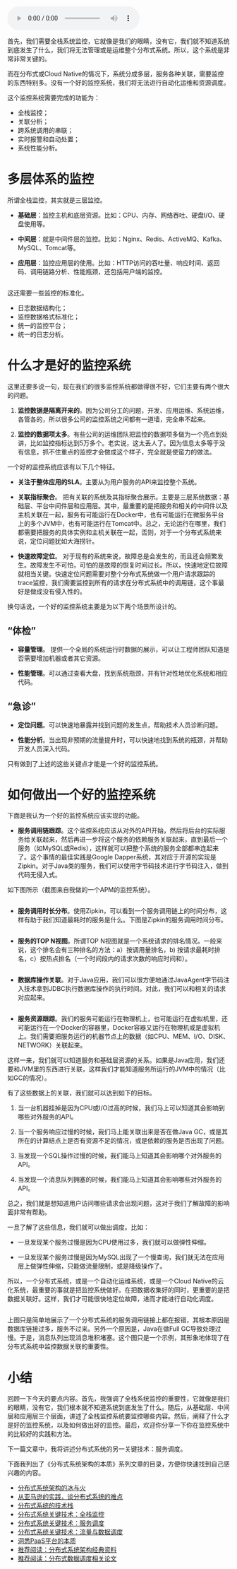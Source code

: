 <audio title="24 _ 分布式系统关键技术：全栈监控" src="https://static001.geekbang.org/resource/audio/ae/fa/ae62ff2eb3070b4f336e60021b5d56fa.mp3" controls="controls"></audio> 
<p>首先，我们需要全栈系统监控，它就像是我们的眼睛，没有它，我们就不知道系统到底发生了什么，我们将无法管理或是运维整个分布式系统。所以，这个系统是非常非常关键的。</p>
<p>而在分布式或Cloud Native的情况下，系统分成多层，服务各种关联，需要监控的东西特别多。没有一个好的监控系统，我们将无法进行自动化运维和资源调度。</p>
<p>这个监控系统需要完成的功能为：</p>
<ul>
<li>全栈监控；</li>
<li>关联分析；</li>
<li>跨系统调用的串联；</li>
<li>实时报警和自动处置；</li>
<li>系统性能分析。</li>
</ul>
<h1>多层体系的监控</h1>
<p>所谓全栈监控，其实就是三层监控。</p>
<ul>
<li>
<p><strong>基础层</strong>：监控主机和底层资源。比如：CPU、内存、网络吞吐、硬盘I/O、硬盘使用等。</p>
</li>
<li>
<p><strong>中间层</strong>：就是中间件层的监控。比如：Nginx、Redis、ActiveMQ、Kafka、MySQL、Tomcat等。</p>
</li>
<li>
<p><strong>应用层</strong>：监控应用层的使用。比如：HTTP访问的吞吐量、响应时间、返回码、调用链路分析、性能瓶颈，还包括用户端的监控。</p>
</li>
</ul>
<p><img src="https://static001.geekbang.org/resource/image/cf/66/cf6fe8ee30a3ac3b693d1188b46e4e66.png" alt="" /></p>
<p>这还需要一些监控的标准化。</p>
<ul>
<li>日志数据结构化；</li>
<li>监控数据格式标准化；</li>
<li>统一的监控平台；</li>
<li>统一的日志分析。</li>
</ul>
<h1>什么才是好的监控系统</h1>
<p>这里还要多说一句，现在我们的很多监控系统都做得很不好，它们主要有两个很大的问题。</p>
<!-- [[[read_end]]] -->
<ol>
<li>
<p><strong>监控数据是隔离开来的</strong>。因为公司分工的问题，开发、应用运维、系统运维，各管各的，所以很多公司的监控系统之间都有一道墙，完全串不起来。</p>
</li>
<li>
<p><strong>监控的数据项太多</strong>。有些公司的运维团队把监控的数据项多做为一个亮点到处讲，比如监控指标达到5万多个。老实说，这太丢人了。因为信息太多等于没有信息，抓不住重点的监控才会做成这个样子，完全就是使蛮力的做法。</p>
</li>
</ol>
<p>一个好的监控系统应该有以下几个特征。</p>
<ul>
<li>
<p><strong>关注于整体应用的SLA</strong>。主要从为用户服务的API来监控整个系统。</p>
</li>
<li>
<p><strong>关联指标聚合</strong>。 把有关联的系统及其指标聚合展示。主要是三层系统数据：基础层、平台中间件层和应用层。其中，最重要的是把服务和相关的中间件以及主机关联在一起，服务有可能运行在Docker中，也有可能运行在微服务平台上的多个JVM中，也有可能运行在Tomcat中。总之，无论运行在哪里，我们都需要把服务的具体实例和主机关联在一起，否则，对于一个分布式系统来说，定位问题犹如大海捞针。</p>
</li>
<li>
<p><strong>快速故障定位</strong>。 对于现有的系统来说，故障总是会发生的，而且还会频繁发生。故障发生不可怕，可怕的是故障的恢复时间过长。所以，快速地定位故障就相当关键。快速定位问题需要对整个分布式系统做一个用户请求跟踪的trace监控，我们需要监控到所有的请求在分布式系统中的调用链，这个事最好是做成没有侵入性的。</p>
</li>
</ul>
<p>换句话说，一个好的监控系统主要是为以下两个场景所设计的。</p>
<h2>“体检”</h2>
<ul>
<li>
<p><strong>容量管理</strong>。 提供一个全局的系统运行时数据的展示，可以让工程师团队知道是否需要增加机器或者其它资源。</p>
</li>
<li>
<p><strong>性能管理</strong>。可以通过查看大盘，找到系统瓶颈，并有针对性地优化系统和相应代码。</p>
</li>
</ul>
<h2>“急诊”</h2>
<ul>
<li>
<p><strong>定位问题</strong>。可以快速地暴露并找到问题的发生点，帮助技术人员诊断问题。</p>
</li>
<li>
<p><strong>性能分析</strong>。当出现非预期的流量提升时，可以快速地找到系统的瓶颈，并帮助开发人员深入代码。</p>
</li>
</ul>
<p>只有做到了上述的这些关键点才能是一个好的监控系统。</p>
<h1>如何做出一个好的监控系统</h1>
<p>下面是我认为一个好的监控系统应该实现的功能。</p>
<ul>
<li><strong>服务调用链跟踪</strong>。这个监控系统应该从对外的API开始，然后将后台的实际服务给关联起来，然后再进一步将这个服务的依赖服务关联起来，直到最后一个服务（如MySQL或Redis），这样就可以把整个系统的服务全部都串连起来了。这个事情的最佳实践是Google Dapper系统，其对应于开源的实现是Zipkin。对于Java类的服务，我们可以使用字节码技术进行字节码注入，做到代码无侵入式。</li>
</ul>
<p>如下图所示（截图来自我做的一个APM的监控系统）。</p>
<p><img src="https://static001.geekbang.org/resource/image/ab/81/ab79054e0a3cf2d8f1d696e3c367ab81.png" alt="" /></p>
<ul>
<li><strong>服务调用时长分布</strong>。使用Zipkin，可以看到一个服务调用链上的时间分布，这样有助于我们知道最耗时的服务是什么。下图是Zipkin的服务调用时间分布。</li>
</ul>
<p><img src="https://static001.geekbang.org/resource/image/5f/4c/5fd70b4194854fc8d55c48987cf3644c.png" alt="" /></p>
<ul>
<li><strong>服务的TOP N视图</strong>。所谓TOP N视图就是一个系统请求的排名情况。一般来说，这个排名会有三种排名的方法：a）按调用量排名，b) 按请求最耗时排名，c）按热点排名（一个时间段内的请求次数的响应时间和）。</li>
</ul>
<p><img src="https://static001.geekbang.org/resource/image/f4/f1/f4f91d5a3ee95b478c47f62499b0dcf1.png" alt="" /></p>
<ul>
<li><strong>数据库操作关联</strong>。对于Java应用，我们可以很方便地通过JavaAgent字节码注入技术拿到JDBC执行数据库操作的执行时间。对此，我们可以和相关的请求对应起来。</li>
</ul>
<p><img src="https://static001.geekbang.org/resource/image/29/f4/29587fed0823f6e8ae7a2d38eaf35af4.png" alt="" /></p>
<ul>
<li><strong>服务资源跟踪</strong>。我们的服务可能运行在物理机上，也可能运行在虚拟机里，还可能运行在一个Docker的容器里，Docker容器又运行在物理机或是虚拟机上。我们需要把服务运行的机器节点上的数据（如CPU、MEM、I/O、DISK、NETWORK）关联起来。</li>
</ul>
<p>这样一来，我们就可以知道服务和基础层资源的关系。如果是Java应用，我们还要和JVM里的东西进行关联，这样我们才能知道服务所运行的JVM中的情况（比如GC的情况）。</p>
<p>有了这些数据上的关联，我们就可以达到如下的目标。</p>
<ol>
<li>
<p>当一台机器挂掉是因为CPU或I/O过高的时候，我们马上可以知道其会影响到哪些对外服务的API。</p>
</li>
<li>
<p>当一个服务响应过慢的时候，我们马上能关联出来是否在做Java GC，或是其所在的计算结点上是否有资源不足的情况，或是依赖的服务是否出现了问题。</p>
</li>
<li>
<p>当发现一个SQL操作过慢的时候，我们能马上知道其会影响哪个对外服务的API。</p>
</li>
<li>
<p>当发现一个消息队列拥塞的时候，我们能马上知道其会影响哪些对外服务的API。</p>
</li>
</ol>
<p>总之，我们就是想知道用户访问哪些请求会出现问题，这对于我们了解故障的影响面非常有帮助。</p>
<p>一旦了解了这些信息，我们就可以做出调度。比如：</p>
<ul>
<li>
<p>一旦发现某个服务过慢是因为CPU使用过多，我们就可以做弹性伸缩。</p>
</li>
<li>
<p>一旦发现某个服务过慢是因为MySQL出现了一个慢查询，我们就无法在应用层上做弹性伸缩，只能做流量限制，或是降级操作了。</p>
</li>
</ul>
<p>所以，一个分布式系统，或是一个自动化运维系统，或是一个Cloud Native的云化系统，最重要的事就是把监控系统做好。在把数据收集好的同时，更重要的是把数据关联好。这样，我们才可能很快地定位故障，进而才能进行自动化调度。</p>
<p><img src="https://static001.geekbang.org/resource/image/6b/33/6b17dd779cfecd62e02924dc8618e833.png" alt="" /></p>
<p>上图只是简单地展示了一个分布式系统的服务调用链接上都在报错，其根本原因是数据库链接过多，服务不过来。另外一个原因是，Java在做Full GC导致处理过慢。于是，消息队列出现消息堆积堵塞。这个图只是一个示例，其形象地体现了在分布式系统中监控数据关联的重要性。</p>
<h1>小结</h1>
<p>回顾一下今天的要点内容。首先，我强调了全栈系统监控的重要性，它就像是我们的眼睛，没有它，我们根本就不知道系统到底发生了什么。随后，从基础层、中间层和应用层三个层面，讲述了全栈监控系统要监控哪些内容。然后，阐释了什么才是好的监控系统，以及如何做出好的监控。最后，欢迎你分享一下你在监控系统中的比较好的实践和方法。</p>
<p>下一篇文章中，我将讲述分布式系统的另一关键技术：服务调度。</p>
<p>下面我列出了《分布式系统架构的本质》系列文章的目录，方便你快速找到自己感兴趣的内容。</p>
<ul>
<li><a href="https://time.geekbang.org/column/article/1411">分布式系统架构的冰与火</a></li>
<li><a href="https://time.geekbang.org/column/article/1505">从亚马逊的实践，谈分布式系统的难点</a></li>
<li><a href="https://time.geekbang.org/column/article/1512">分布式系统的技术栈</a></li>
<li><a href="https://time.geekbang.org/column/article/1513">分布式系统关键技术：全栈监控</a></li>
<li><a href="https://time.geekbang.org/column/article/1604">分布式系统关键技术：服务调度</a></li>
<li><a href="https://time.geekbang.org/column/article/1609">分布式系统关键技术：流量与数据调度</a></li>
<li><a href="https://time.geekbang.org/column/article/1610">洞悉PaaS平台的本质</a></li>
<li><a href="https://time.geekbang.org/column/article/2080">推荐阅读：分布式系统架构经典资料</a></li>
<li><a href="https://time.geekbang.org/column/article/2421">推荐阅读：分布式数据调度相关论文</a></li>
</ul>
